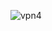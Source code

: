 ![vpn4](https://user-images.githubusercontent.com/40799981/190220925-cd572521-b7e4-48f5-9592-2d06821efd76.png)



